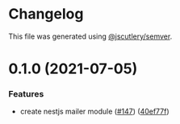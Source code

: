 # Changelog

This file was generated using [@jscutlery/semver](https://github.com/jscutlery/semver).

# 0.1.0 (2021-07-05)


### Features

* create nestjs mailer module ([#147](https://github.com/tractr/stack/issues/147)) ([40ef77f](https://github.com/tractr/stack/commit/40ef77f85f9e5785c918633ac2ba2f223d990f87))
